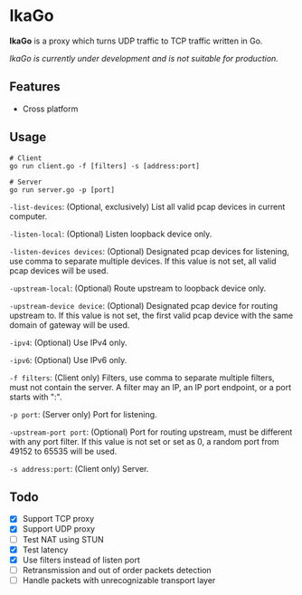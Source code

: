# IkaGo

**IkaGo** is a proxy which turns UDP traffic to TCP traffic written in Go.

*IkaGo is currently under development and is not suitable for production.*

## Features

- Cross platform

## Usage

```
# Client
go run client.go -f [filters] -s [address:port]

# Server
go run server.go -p [port]
```

`-list-devices`: (Optional, exclusively) List all valid pcap devices in current computer.

`-listen-local`: (Optional) Listen loopback device only.

`-listen-devices devices`: (Optional) Designated pcap devices for listening, use comma to separate multiple devices. If this value is not set, all valid pcap devices will be used.

`-upstream-local`: (Optional) Route upstream to loopback device only.

`-upstream-device device`: (Optional) Designated pcap device for routing upstream to. If this value is not set, the first valid pcap device with the same domain of gateway will be used.

`-ipv4`: (Optional) Use IPv4 only.

`-ipv6`: (Optional) Use IPv6 only.

`-f filters`: (Client only) Filters, use comma to separate multiple filters, must not contain the server. A filter may an IP, an IP port endpoint, or a port starts with ":".

`-p port`: (Server only) Port for listening.

`-upstream-port port`: (Optional) Port for routing upstream, must be different with any port filter. If this value is not set or set as 0, a random port from 49152 to 65535 will be used.

`-s address:port`: (Client only) Server.

## Todo

- [x] Support TCP proxy
- [x] Support UDP proxy
- [ ] Test NAT using STUN
- [x] Test latency
- [x] Use filters instead of listen port
- [ ] Retransmission and out of order packets detection
- [ ] Handle packets with unrecognizable transport layer
